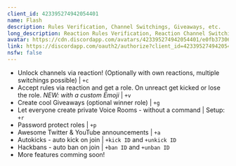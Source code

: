 ```yaml
---
client_id: 423395274942054401
name: Flash
description: Rules Verification, Channel Switchings, Giveaways, etc.
long_description: Reaction Rules Verification, Reaction Channel Switchings, Giveaways, private Voice Rooms, Password Protection
avatar: https://cdn.discordapp.com/avatars/423395274942054401/e0fb37306cdc7f65f76994edcb8ea044.png
link: https://discordapp.com/oauth2/authorize?client_id=423395274942054401&permissions=930606167&redirect_uri=http%3A%2F%2Fflashbot.de%2Fdiscord&scope=bot
nsfw: false
---
```

- Unlock channels via reaction! (Optionally with own reactions, multiple switchings possible) | `+c`
- Accept rules via reaction and get a role. On unreact get kicked or lose the role. *NEW: with a custom Emoji* | `+v`
- Create cool Giveaways (optional winner role) | `+g`
- Let everyone create private Voice Rooms - without a command | Setup: `+r`
- Password protect roles | `+p`
- Awesome Twitter & YouTube announcements | `+a`
- Autokicks - auto kick on join | `+kick ID` and `+unkick ID`
- Hackbans - auto ban on join | `+ban ID` and `+unban ID`
- More features comming soon!
